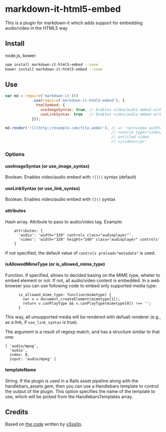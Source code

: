 # markdown-it-html5-embed
This is a plugin for markdown-it which adds support for embedding audio/video in the HTML5 way

## Install

node.js, bower:

```bash
npm install markdown-it-html5-embed --save
bower install markdown-it-html5-embed --save
```

## Use

```js
var md = require('markdown-it')()
            .use(require('markdown-it-html5-embed'), {
              html5embed: {
                useImageSyntax: true, // Enables video/audio embed with ![]() syntax (default)
                useLinkSyntax: true   // Enables video/audio embed with []() syntax
            }});

md.render('![](http://example.com/file.webm)'); // => '<p><video width="320" height="240" class="audioplayer" controls>
                                                // <source type="video/webm" src=https://example.com/file.webm></source>
                                                // untitled video
                                                // </video></p>'
```

### Options

#### useImageSyntax (or use_image_syntax)

Boolean. Enables video/audio embed with ```![]()``` syntax (default)

#### useLinkSyntax (or use_link_syntax)

Boolean. Enables video/audio embed with ```[]()``` syntax

#### attributes

Hash array. Attribute to pass to audio/video tag. Example:

```
    attributes: {
      'audio': 'width="320" controls class="audioplayer"',
      'video': 'width="320" height="240" class="audioplayer" controls'
    }
```

If not specified, the default value of ```controls preload="metadata"``` is used.

#### isAllowedMimeType (or is_allowed_mime_type)

Function. If specified, allows to decided basing on the MIME type, wheter to embed element or not. If not, all audio/video content is embedded. In a web browser you can use following code to embed only supported media type:
```
      is_allowed_mime_type: function(mimetype) {
        var v = document.createElement(mimetype[1]);
        return v.canPlayType && v.canPlayType(mimetype[0]) !== '';
      }
```
This way, all unsupported media will be rendered with defualt renderer (e.g., as a link, if ```use_link_syntax``` is true).

The argument is a result of regexp match, and has a structure similar to that one:
```
[ 'audio/mpeg',
  'audio',
  index: 0,
  input: 'audio/mpeg' ]
```

#### templateName

String. If the plugin is used in a Rails asset pipeline along with the handlebars_assets gem, then you can use a Handlebars template to control the output of the plugin. This option specifies the name of the template to use, which will be picked from the HandlebarsTemplates array.

## Credits

Based on [the code](http://talk.commonmark.org/t/embedded-audio-and-video/441/16) written by [v3ss0n](https://github.com/v3ss0n).
